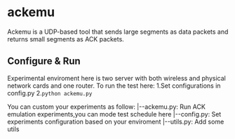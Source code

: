 # ackemu
Ackemu is a UDP-based tool that sends large segments as data packets and returns small segments as ACK packets.

## Configure & Run
Experimental enviroment here is two server with both wireless and physical network cards and one router.
To run the test here:
1.Set configurations in config.py
2.```python ackemu.py```

You can custom your experiments as follow:
|--ackemu.py: Run ACK emulation experiments,you can mode test schedule here
|--config.py: Set experiments configuration based on your enviroment
|--utils.py: Add some utils

